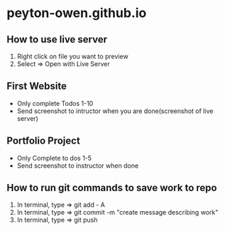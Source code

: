 # peyton-owen.github.io

## How to use live server
1) Right click on file you want to preview
2) Select => Open with Live Server

## First Website
- Only complete Todos 1-10
- Send screenshot to intructor when you are done(screenshot of live server)

## Portfolio Project
- Only Complete to dos 1-5
- Send screenshot to instructor when done

## How to run git commands to save work to repo 
1) In terminal, type => git add - A
2) In terminal, type => git commit -m "create message describing work"
3) In terminal, type => git push